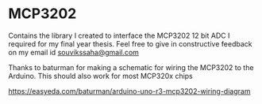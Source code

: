 # MCP3202
Contains the library I created to interface the MCP3202 12 bit ADC I required for my final year thesis.
Feel free to give in constructive feedback on my email id souvikssaha@gmail.com

Thanks to baturman for making a schematic for wiring the MCP3202 to the Arduino. This should also work for most MCP320x chips

https://easyeda.com/baturman/arduino-uno-r3-mcp3202-wiring-diagram
